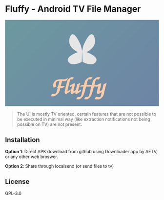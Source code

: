 
# Fluffy - Android TV File Manager

![Banner](assets/banner.svg)

> The UI is mostly TV oriented, certain features that are not possible to be executed in minimal way (like extraction notifications not being possible on TV) are not present.


## Installation
**Option 1**: Direct APK download from github using Downloader app by AFTV, or any other web broswer. 

**Option 2**: Share through localsend (or send files to tv)

## License
GPL-3.0
